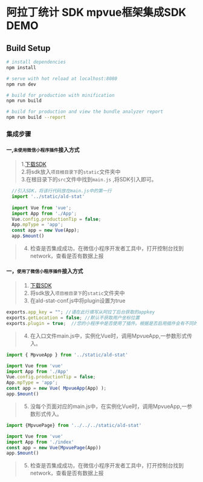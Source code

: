 # 阿拉丁统计 SDK mpvue框架集成SDK DEMO
## Build Setup

``` bash
# install dependencies
npm install

# serve with hot reload at localhost:8080
npm run dev

# build for production with minification
npm run build

# build for production and view the bundle analyzer report
npm run build --report
```
### 集成步骤
#### 一,`未使用微信小程序插件`接入方式
> 1.[下载SDK]()<br>
> 2.将sdk放入`项目根目录下`的`static`文件夹中<br>
> 3.在根目录下的`src`文件中找到`main.js` ,将SDK引入即可。<br>
```javascript
  //引入SDK，将该行代码放在main.js中的第一行
  import '../static/ald-stat'
  
  import Vue from 'vue';
  import App from './App';
  Vue.config.productionTip = false;
  App.mpType = 'app';
  const app = new Vue(App);
  app.$mount()

```
> 4. 检查是否集成成功，在微信小程序开发者工具中，打开控制台找到network，查看是否有数据上报

#### 一，`使用了微信小程序插件`接入方式
> 1. [下载SDK]()<br>
> 2. 将sdk放入`项目根目录下`的`static`文件夹中<br>
> 3. 在ald-stat-conf.js中将plugin设置为true<br>
```javascript
exports.app_key = ""; //请在此行填写从阿拉丁后台获取的appkey
exports.getLocation = false; //默认不获取用户坐标位置
exports.plugin = true;  //您的小程序中是否使用了插件。根据是否启用插件会有不同的接入方式，请参考文档文档。
```
> 4. 在入口文件main.js中，实例化Vue时，调用MpvueApp,一参数形式传入。
```javascript
import { MpvueApp } from '../static/ald-stat'

import Vue from 'vue'
import App from './App'
Vue.config.productionTip = false;
App.mpType = 'app';
const app = new Vue( MpvueApp(App) );
app.$mount()
```
> 5. 没每个页面对应的main.js中，在实例化Vue时，调用MpvueApp,一参数形式传入。
```javascript
import {MpvuePage} from '../../../static/ald-stat'

import Vue from 'vue'
import App from './index'
const app = new Vue(MpvuePage(App))
app.$mount()

```
> 5. 检查是否集成成功，在微信小程序开发者工具中，打开控制台找到network，查看是否有数据上报



